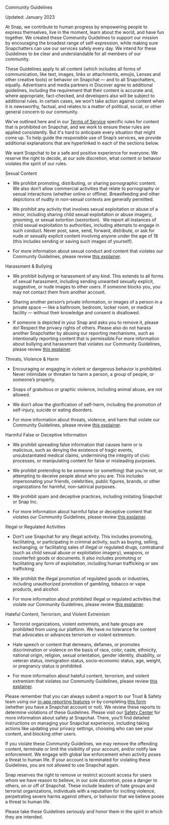 Community Guidelines

Updated: January 2023

At Snap, we contribute to human progress by empowering people to express themselves, live in the moment, learn about the world, and have fun together. We created these Community Guidelines to support our mission by encouraging the broadest range of self-expression, while making sure Snapchatters can use our services safely every day. We intend for these Guidelines to be clear and understandable for all members of our community. 

These Guidelines apply to all content (which includes all forms of communication, like text, images, links or attachments, emojis, Lenses and other creative tools) or behavior on Snapchat — and to all Snapchatters, equally. Advertisers and media partners in Discover agree to additional guidelines, including the requirement that their content is accurate and, where appropriate, fact-checked, and developers also will be subject to additional rules. In certain cases, we won’t take action against content when it is newsworthy, factual, and relates to a matter of political, social, or other general concern to our community.

We've outlined here and in our [Terms of Service](https://snap.com/en-US/terms) specific rules for content that is prohibited on Snapchat, and we work to ensure these rules are applied consistently. But it's hard to anticipate every situation that might come up. To help guide the responsible use of Snap’s services, we provide additional explanations that are hyperlinked in each of the sections below.

We want Snapchat to be a safe and positive experience for everyone. We reserve the right to decide, at our sole discretion, what content or behavior violates the spirit of our rules.

  

Sexual Content

* We prohibit promoting, distributing, or sharing pornographic content. We also don’t allow commercial activities that relate to pornography or sexual interactions (whether online or offline). Breastfeeding and other depictions of nudity in non-sexual contexts are generally permitted.
    
* We prohibit any activity that involves sexual exploitation or abuse of a minor, including sharing child sexual exploitation or abuse imagery, grooming, or sexual extortion (sextortion).  We report all instances of child sexual exploitation to authorities, including attempts to engage in such conduct. Never post, save, send, forward, distribute, or ask for nude or sexually explicit content involving anyone under the age of 18 (this includes sending or saving such images of yourself). 
    
* For more information about sexual conduct and content that violates our Community Guidelines, please review [this explainer](https://values.snap.com/privacy/transparency/community-guidelines/sexual-content).
    

  
Harassment & Bullying

* We prohibit bullying or harassment of any kind. This extends to all forms of sexual harassment, including sending unwanted sexually explicit, suggestive, or nude images to other users. If someone blocks you, you may not contact them from another account.
    
* Sharing another person’s private information, or images of a person in a private space — like a bathroom, bedroom, locker room, or medical facility — without their knowledge and consent is disallowed.
    
* If someone is depicted in your Snap and asks you to remove it, please do! Respect the privacy rights of others. Please also do not harass another Snapchatter by abusing our reporting mechanisms, such as intentionally reporting content that is permissible.For more information about bullying and harassment that violates our Community Guidelines, please review [this explainer](https://values.snap.com/privacy/transparency/community-guidelines/harassment-and-bullying).
    

  
Threats, Violence & Harm

* Encouraging or engaging in violent or dangerous behavior is prohibited. Never intimidate or threaten to harm a person, a group of people, or someone’s property.
    
* Snaps of gratuitous or graphic violence, including animal abuse, are not allowed.
    
* We don’t allow the glorification of self-harm, including the promotion of self-injury, suicide or eating disorders.
    
* For more information about threats, violence, and harm that violate our Community Guidelines, please review [this explainer](https://values.snap.com/privacy/transparency/community-guidelines/threats).
    

  
Harmful False or Deceptive Information

* We prohibit spreading false information that causes harm or is malicious, such as denying the existence of tragic events, unsubstantiated medical claims, undermining the integrity of civic processes, or manipulating content for false or misleading purposes.
    
* We prohibit pretending to be someone (or something) that you’re not, or attempting to deceive people about who you are. This includes impersonating your friends, celebrities, public figures, brands, or other organizations for harmful, non-satirical purposes.
    
* We prohibit spam and deceptive practices, including imitating Snapchat or Snap Inc.
    
* For more information about harmful false or deceptive content that violates our Community Guidelines, please review [this explainer](https://values.snap.com/privacy/transparency/community-guidelines/harmful-false-information).
    

  
Illegal or Regulated Activities

* Don’t use Snapchat for any illegal activity. This includes promoting, facilitating, or participating in criminal activity, such as buying, selling, exchanging, or facilitating sales of illegal or regulated drugs, contraband (such as child sexual abuse or exploitation imagery), weapons, or counterfeit goods or documents. It also includes promoting or facilitating any form of exploitation, including human trafficking or sex trafficking.
    
* We prohibit the illegal promotion of regulated goods or industries, including unauthorized promotion of gambling, tobacco or vape products, and alcohol.
    
* For more information about prohibited illegal or regulated activities that violate our Community Guidelines, please review [this explainer](https://values.snap.com/privacy/transparency/community-guidelines/illegal-or-regulated-activities).
    

  
Hateful Content, Terrorism, and Violent Extremism

* Terrorist organizations, violent extremists, and hate groups are prohibited from using our platform. We have no tolerance for content that advocates or advances terrorism or violent extremism.
    
* Hate speech or content that demeans, defames, or promotes discrimination or violence on the basis of race, color, caste, ethnicity, national origin, religion, sexual orientation, gender identity, disability, or veteran status, immigration status, socio-economic status, age, weight, or pregnancy status is prohibited.
    
* For more information about hateful content, terrorism, and violent extremism that violates our Community Guidelines, please review [this explainer](https://values.snap.com/privacy/transparency/community-guidelines/hateful-content).
    

  

Please remember that you can always submit a report to our Trust & Safety team using our [in-app reporting features](https://help.snapchat.com/hc/articles/7012399221652) or by completing [this form](https://help.snapchat.com/hc/requests/new) (whether you have a Snapchat account or not). We review these reports to determine violations of these Guidelines. Please visit our [Safety Center](https://snap.com/en-US/safety/safety-center/) for more information about safety at Snapchat. There, you’ll find detailed instructions on managing your Snapchat experience, including taking actions like updating your privacy settings, choosing who can see your content, and blocking other users.

If you violate these Community Guidelines, we may remove the offending content, terminate or limit the visibility of your account, and/or notify law enforcement. We engage with global law enforcement when activity poses a threat to human life. If your account is terminated for violating these Guidelines, you are not allowed to use Snapchat again.   

Snap reserves the right to remove or restrict account access for users whom we have reason to believe, in our sole discretion, pose a danger to others, on or off of Snapchat. These include leaders of hate groups and terrorist organizations, individuals with a reputation for inciting violence, perpetrating severe harms against others, or behavior that we believe poses a threat to human life.

Please take these Guidelines seriously and honor them in the spirit in which they are intended.